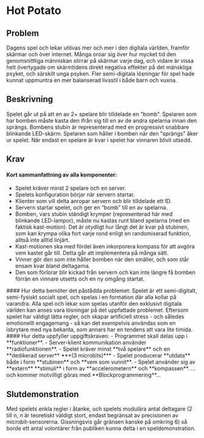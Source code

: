 # Hot Potato
## Problem
Dagens spel och lekar utövas mer och mer i den digitala världen, framför skärmar och över internet. Många oroar sig över hur mycket tid den genomsnittliga människan stirrar på skärmar varje dag, och vidare är vissa helt övertygade om skärmtidens direkt negativa effekter på det mänskliga psyket, och särskilt unga psyken. 
Fler semi-digitala lösningar för spel hade kunnat uppmuntra en mer balanserad livsstil i både barn och vuxna. 
## Beskrivning
Spelet går ut på att en av 2+ spelare blir tilldelade en "bomb". Spelaren som har bomben måste kasta den ifrån sig till en av de andra spelarna innan den sprängs. Bombens stubin är representerad med en progressivt snabbare blinkande LED-skärm. Spelaren som håller i bomben när den "sprängs" åker ur spelet. När endast en spelare är kvar i spelet har vinnaren blivit utsedd.
## Krav
#### Kort sammanfattning av alla komponenter:
- Spelet kräver minst 2 spelare och en server.  
- Spelets konfiguration börjar när servern startar.  
- Klienter som vill delta anropar servern och blir tilldelade ett ID.  
- Servern startar spelet, och ger en “bomb” till en av spelarna.  
- Bomben, vars stubin ständigt krymper (representerad här med blinkande LED-lampor), måste nu kastas runt bland spelarna (med en faktisk kast-motion). Det är otydligt hur långt det är kvar på stubinen, som kan krympa olika fort varje rond enligt en randomiserad funktion, alltså inte alltid linjärt.
- Kast-motionen ska med fördel även inkorporera kompass för att avgöra vem kastet går till. Detta går att implementera på många sätt.
- Vinner gör den som inte håller bomben när den smäller, och som står ensam kvar bland deltagarna.
- Den som förlorar blir kickad från servern och kan inte längre få bomben förrän en vinnare utsetts och en ny omgång startat.
<p style="page-break-after: always;"></p>
#### Hur detta bemöter det påstådda problemet:
Spelet är ett semi-digitalt, semi-fysiskt socialt spel, och spelas i en formation där alla kollar på varandra. Alla spel och lekar som spelas utanför den exklusivt digitala världen kan anses vara lösningar på det uppfattade problemet.
Eftersom spelet har väldigt lätta regler, och skapar artificiell stress - och således emotionellt engagemang - så kan det exempelvis användas som en isbrytare med nya bekanta, som annars har en tendens att vara lite timida.
#### Hur detta uppfyller uppgiftskraven:
- Programmet skall delas upp i **funktioner**.  
- Server-klient kommunikation använder **radiofunktionen**.  
- Spelet kräver minst **två spelare** och en **dedikerad server** ***(3 microbits)***  
- Spelet producerar **utdata** både i form **stubinen** och **vem som vunnit**.  
- Spelet använder sig av **extern** **stimuli** i form av **accelerometern** och **kompassen**.
… och kommer motvilligt göras med **Blockprogrammering**…

## Slutdemonstration
Med spelets enkla regler i åtanke, och spelets modulära antal deltagare (2 till n, n är teoretiskt väldigt stort, endast begränsat av precisionen av microbit-sensorerna. Gissningsvis går gränsen kanske på omkring 6) så borde ett antal volontärer från publiken kunna delta i en speldemonstration. 